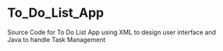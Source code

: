 # To_Do_List_App
Source Code for To Do List App using XML to design user interface and Java to handle Task Management
